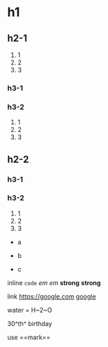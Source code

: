 # h1

## h2-1

1. 1
2. 2
3. 3

### h3-1

### h3-2

1. 1
2. 2
3. 3

## h2-2

### h3-1

### h3-2

1. 1
2. 2
3. 3

+ a
- b
* c

inline `code` *em* _em_ **strong** __strong__

link <https://google.com> [google](https://google.com 'Google.com')

water = H~2~O

30^th^ birthday

use ==mark==
